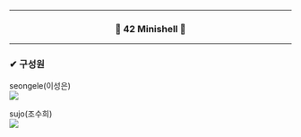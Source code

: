 <hr/>  

<h3 align="center">🌱 42 Minishell 🌱</h3>  
<hr/>  

### ✔ 구성원
seongele(이성은)  
<a href= "https://github.com/seongeun42"><img src="https://img.shields.io/badge/GitHub-181717?style=flat-square&logo=GitHub&logoColor=white"/></a>  

sujo(조수희)  
<a href= "https://github.com/josuhee"><img src="https://img.shields.io/badge/GitHub-181717?style=flat-square&logo=GitHub&logoColor=white"/></a>  
